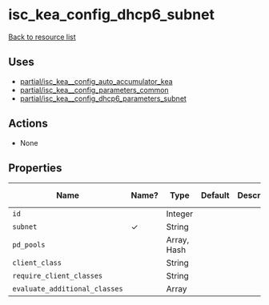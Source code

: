 # isc_kea_config_dhcp6_subnet

[Back to resource list](README.md#resources)

## Uses

- [partial/isc_kea__config_auto_accumulator_kea](partial/isc_kea__config_auto_accumulator_kea.md)
- [partial/isc_kea__config_parameters_common](partial/isc_kea__config_parameters_common.md)
- [partial/isc_kea__config_dhcp6_parameters_subnet](partial/isc_kea__config_dhcp6_parameters_subnet.md)

## Actions

- None

## Properties

| Name                     | Name? | Type        | Default | Description | Allowed Values |
| ------------------------ | ----- | ----------- | ------- | ----------- | -------------- |
| `id`                     |       | Integer     |         |             |                |
| `subnet`                 | ✓     | String      |         |             |                |
| `pd_pools`               |       | Array, Hash |         |             |                |
| `client_class`           |       | String      |         |             |                |
| `require_client_classes` |       | String      |         |             |                |
| `evaluate_additional_classes` |       | Array   |         |             |                |

